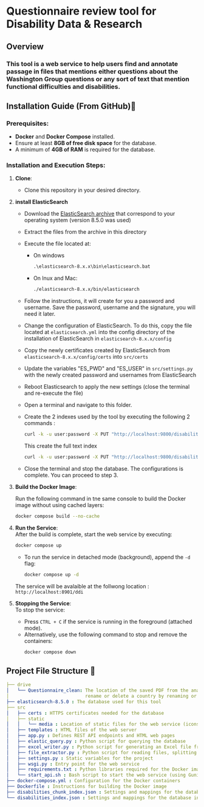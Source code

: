 # Questionnaire review tool for Disability Data & Research

## Overview

### This tool is a web service to help users find and annotate passage in files that mentions either questions about the Washington Group questions or any sort of text that mention functional difficulties and disabilities.

## Installation Guide (From GitHub)🔧

### Prerequisites:
- **Docker** and **Docker Compose** installed.
- Ensure at least **8GB of free disk space** for the database.
- A minimum of **4GB of RAM** is required for the database.

### Installation and Execution Steps:

1. **Clone**:  
   - Clone this repository in your desired directory.

2. **install ElasticSearch** 
   - Download the [ElasticSearch archive](https://www.elastic.co/downloads/past-releases#elasticsearch) that correspond to your operating system (version  8.5.0 was used)
   - Extract the files from the archive in this directory
   - Execute the file located at: 
   
      - On windows
         ```cmd
         .\elasticsearch-8.x.x\bin\elasticsearch.bat
         ```
      - On lnux and Mac:
         ```bash
         ./elasticsearch-8.x.x/bin/elasticsearch
         ```
   - Follow the instructions, it will create for you a password and username. Save the password, username and the signature, you will need it later.
   - Change the configuration of ElasticSearch. To do this, copy the file located at `elasticsearch.yml` into the config directory of the installation of ElasticSearch in `elasticsearch-8.x.x/config`
   - Copy the newly certificates created by ElasticSearch from `elasticsearch-8.x.x/config/certs` into `src/certs`
   - Update the variables "ES_PWD" and "ES_USER" in `src/settings.py` with the newly created password and usernames from ElasticSearch
   - Reboot Elasticsearch to apply the new settings (close the terminal and re-execute the file)
   - Open a terminal and navigate to this folder.
   - Create the 2 indexes used by the tool by executing the following 2 commands :

      ```bash
      curl -k -u user:password -X PUT "http://localhost:9800/disabilities_clean" -d @disabilities_index.json --header "Content-Type: application/json"
      ```
      This create the full text index

      ```bash
      curl -k -u user:password -X PUT "http://localhost:9800/disabilities_chunks_clean" -d @disabilities_chunk_index.json --header "Content-Type: application/json"
      ```
   - Close the terminal and stop the database. The configurations is complete. You can proceed to step 3.


3. **Build the Docker Image**: 

   Run the following command in tne same console to build the Docker image without using cached layers:  
   ```bash
   docker compose build --no-cache
   ```

4. **Run the Service**:  
   After the build is complete, start the web service by executing:  
   ```bash
   docker compose up
   ```  
   - To run the service in detached mode (background), append the `-d` flag:  
     ```bash
     docker compose up -d
     ```
    The service will be avalaible at the follwong location : `http://localhost:8901/ddi`

5. **Stopping the Service**:  
   To stop the service:  
   - Press `CTRL + C` if the service is running in the foreground (attached mode).  
   - Alternatively, use the following command to stop and remove the containers:  
     ```bash
     docker compose down
     ```

## Project File Structure 📁

```yaml
├── drive
│   └── Questionnaire_clean: The location of the saved PDF from the analysis tool. It's here you can add, 
│                            rename or delete a country by renaming or deleting its folder
├── elasticsearch-8.5.0 : The database used for this tool
├── src
│   ├── certs : HTTPS certificates needed for the database
│   ├── static 
│   │   └── media : Location of static files for the web service (icons, images, JS libraries, etc.)
│   ├── templates : HTML files of the web server
│   ├── app.py : Defines REST API endpoints and HTML web pages
│   ├── elastic_query.py : Python script for querying the database
│   ├── excel_writer.py : Python script for generating an Excel file from user annotations
│   ├── file_extractor.py : Python script for reading files, splitting them into chunks, and uploading them to the database
│   ├── settings.py : Static variables for the project
│   ├── wsgi.py : Entry point for the web service
│   ├── requirements.txt : Python libraries required for the Docker image
│   └── start_api.sh : Bash script to start the web service (using Gunicorn)
├── docker-compose.yml : Configuration for the Docker containers
├── Dockerfile : Instructions for building the Docker image
├── disabilities_chunk_index.json : Settings and mappings for the database index containing file chunks
└── disabilities_index.json : Settings and mappings for the database index containing full files as text
```

